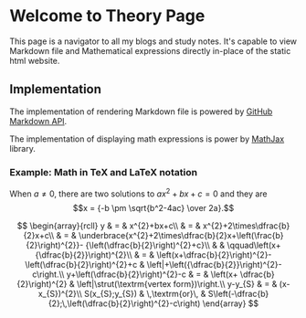 # Welcome to Theory Page
This page is a navigator to all my blogs and study notes. It's capable to view Markdown file and Mathematical expressions directly in-place of the static html website.

## Implementation
The implementation of rendering Markdown file is powered by [GitHub Markdown API](https://docs.github.com/en/rest/markdown).

The implementation of displaying math expressions is power by [MathJax](https://www.mathjax.org) library.

### Example: Math in TeX and LaTeX notation
When $a \ne 0$, there are two solutions to $ax^2 + bx + c = 0$ and they are
$$x = {-b \pm \sqrt{b^2-4ac} \over 2a}.$$

$$ \begin{array}{rcll}
y & = & x^{2}+bx+c\\
& = & x^{2}+2\times\dfrac{b}{2}x+c\\
& = & \underbrace{x^{2}+2\times\dfrac{b}{2}x+\left(\frac{b}{2}\right)^{2}}-
{\left(\dfrac{b}{2}\right)^{2}+c}\\
&  & \qquad\left(x+{\dfrac{b}{2}}\right)^{2}\\
& = & \left(x+\dfrac{b}{2}\right)^{2}-\left(\dfrac{b}{2}\right)^{2}+c
& \left|+\left({\dfrac{b}{2}}\right)^{2}-c\right.\\
y+\left(\dfrac{b}{2}\right)^{2}-c & = & \left(x+
\dfrac{b}{2}\right)^{2} & \left|\strut(\textrm{vertex form})\right.\\
y-y_{S} & = & (x-x_{S})^{2}\\
S(x_{S};y_{S}) & \,\textrm{or}\,
& S\left(-\dfrac{b}{2};\,\left(\dfrac{b}{2}\right)^{2}-c\right)
\end{array} $$























